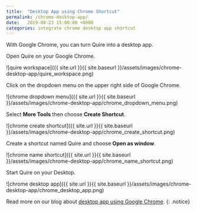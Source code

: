 ```yaml
---
title:  "Desktop App using Chrome Shortcut"
permalink: /chrome-desktop-app/ 
date:   2019-08-23 15:00:00 +0800
categories: integrate chrome desktop app shortcut
---
```

With Google Chrome, you can turn Quire into a desktop app. 

Open Quire on your Google Chrome.

![quire workspace]({{ site.url }}{{ site.baseurl }}/assets/images/chrome-desktop-app/quire_workspace.png)

Click on the dropdown menu on the upper right side of Google Chrome.

![chrome dropdown menu]({{ site.url }}{{ site.baseurl }}/assets/images/chrome-desktop-app/chrome_dropdown_menu.png)

Select **More Tools** then choose **Create Shortcut**.

![chrome create shortcut]({{ site.url }}{{ site.baseurl }}/assets/images/chrome-desktop-app/chrome_create_shortcut.png)

Create a shortcut named Quire and choose **Open as window**.

![chrome name shortcut]({{ site.url }}{{ site.baseurl }}/assets/images/chrome-desktop-app/chrome_name_shortcut.png)

 Start Quire on your Desktop.

![chrome desktop app]({{ site.url }}{{ site.baseurl }}/assets/images/chrome-desktop-app/chrome_desktop_app.png)

Read more on our blog about [desktop app using Google Chrome](https://quire.io/blog/p/Creating-Quire-Desktop-App-from-Chrome.html).
{: .notice}